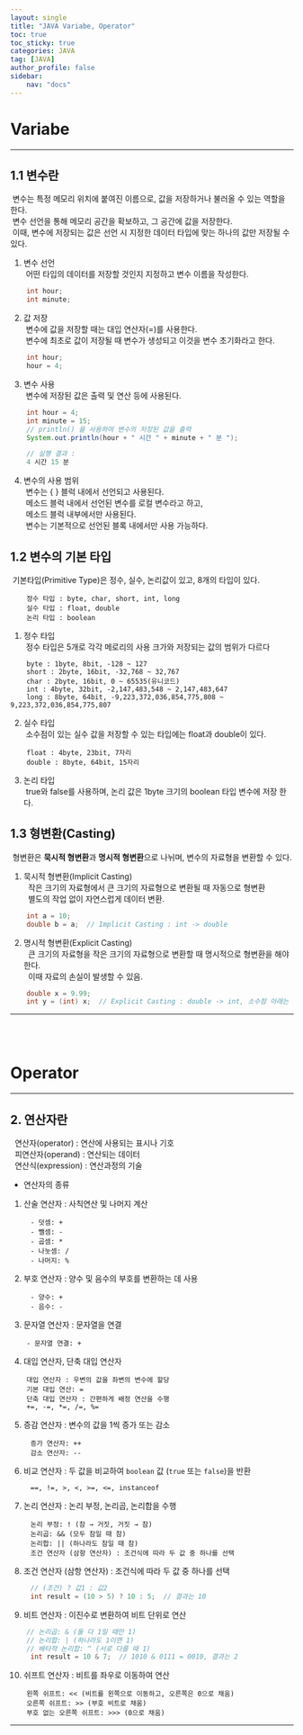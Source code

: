 ```yaml
---
layout: single
title: "JAVA Variabe, Operator"
toc: true
toc_sticky: true
categories: JAVA
tag: [JAVA]
author_profile: false
sidebar:
    nav: "docs"
---
```


# Variabe
---
## 1.1 변수란 
&nbsp;변수는 특정 메모리 위치에 붙여진 이름으로, 값을 저장하거나 불러올 수 있는 역할을 한다. <br/>
&nbsp;변수 선언을 통해 메모리 공간을 확보하고, 그 공간에 값을 저장한다. <br/>
&nbsp;이때, 변수에 저장되는 값은 선언 시 지정한 데이터 타입에 맞는 하나의 값만 저장될 수 있다.<br/>

1) 변수 선언 <br/> 
    &nbsp;어떤 타입의 데이터를 저장할 것인지 지정하고 변수 이름을 작성한다.<br/>
```java
    int hour;
    int minute;
```  
 
2) 값 저장<br/>
    &nbsp;변수에 값을 저장할 때는 대입 연산자(=)를 사용한다.<br/>
    &nbsp;변수에 최초로 값이 저장될 때 변수가 생성되고 이것을 변수 초기화라고 한다.<br/>

```java
    int hour;
    hour = 4;
```

3) 변수 사용<br/>
    &nbsp;변수에 저장된 값은 출력 및 연산 등에 사용된다.<br/>

``` java
    int hour = 4;
    int minute = 15;
    // println() 을 사용하여 변수의 저장된 값을 출력
    System.out.println(hour + " 시간 " + minute + " 분 ");
``` 
```java
    // 실행 결과 : 
    4 시간 15 분
```

 4) 변수의 사용 범위<br/>
    &nbsp;변수는 { } 블럭 내에서 선언되고 사용된다. <br/>
    &nbsp;메소드 블럭 내에서 선언된 변수를 로컬 변수라고 하고, <br/>
    &nbsp;메소드 블럭 내부에서만 사용된다.<br/>
    &nbsp;변수는 기본적으로 선언된 블록 내에서만 사용 가능하다.<br/>


## 1.2 변수의 기본 타입
&nbsp;기본타입(Primitive Type)은 정수, 실수, 논리값이 있고, 8개의 타입이 있다.<br/>
```
    정수 타입 : byte, char, short, int, long
    실수 타입 : float, double
    논리 타입 : boolean
```

 1) 정수 타입<br/>
	&nbsp;정수 타입은 5개로 각각 메로리의 사용 크가와 저장되는 값의 범위가 다르다<br/>
```
    byte : 1byte, 8bit, -128 ~ 127
    short : 2byte, 16bit, -32,768 ~ 32,767
    char : 2byte, 16bit, 0 ~ 65535(유니코드)
    int : 4byte, 32bit, -2,147,483,548 ~ 2,147,483,647
    long : 8byte, 64bit, -9,223,372,036,854,775,808 ~ 9,223,372,036,854,775,807
```

 2) 실수 타입<br/>
	&nbsp;소수점이 있는 실수 값을 저장할 수 있는 타입에는 float과 double이 있다.<br/>
```
    float : 4byte, 23bit, 7자리
    double : 8byte, 64bit, 15자리
```

 3) 논리 타입<br/>
	&nbsp;true와 false를 사용하며, 논리 값은 1byte 크기의 boolean 타입 변수에 저장 한다.<br/>


## 1.3 형변환(Casting)
&nbsp;형변환은 **묵시적 형변환**과 **명시적 형변환**으로 나뉘며, 변수의 자료형을 변환할 수 있다. <br/>

 1) 묵시적 형변환(Implicit Casting)<br/>
   &nbsp; 작은 크기의 자료형에서 큰 크기의 자료형으로 변환될 때 자동으로 형변환<br/>
   &nbsp; 별도의 작업 없이 자연스럽게 데이터 변환.<br/>
```java
    int a = 10;
    double b = a;  // Implicit Casting : int -> double
```

 2) 명시적 형변환(Explicit Casting)<br/>
   &nbsp; 큰 크기의 자료형을 작은 크기의 자료형으로 변환할 때 명시적으로 형변환을 해야 한다.<br/>
   &nbsp; 이때 자료의 손실이 발생할 수 있음.<br/>
```java
    double x = 9.99;
    int y = (int) x;  // Explicit Casting : double -> int, 소수점 아래는 제외 됨
```
---
<br/>
<br/>


# Operator
---

## 2. 연산자란
&nbsp; 연산자(operator) : 연산에 사용되는 표시나 기호<br/>
&nbsp; 피연산자(operand) : 연산되는 데이터<br/>
&nbsp; 연산식(expression) : 연산과정의 기술<br/>
 
* 연산자의 종류 <br/> 

 1) 산술 연산자 : 사칙연산 및 나머지 계산<br/>
```
     - 덧셈: +
     - 뺄셈: -
     - 곱셈: *
     - 나눗셈: /
     - 나머지: %
```
 2) 부호 연산자 : 양수 및 음수의 부호를 변환하는 데 사용<br/>
```
     - 양수: +
     - 음수: -
```
 3) 문자열 연산자 : 문자열을 연결<br/>
 ```
     - 문자열 연결: +
```
 4) 대입 연산자, 단축 대입 연산자 <br/>
 ```
     대입 연산자 : 우변의 값을 좌변의 변수에 할당
     기본 대입 연산: =
     단축 대입 연산자 : 간편하게 배정 연산을 수행
     +=, -=, *=, /=, %=
```
 5) 증감 연산자 : 변수의 값을 1씩 증가 또는 감소<br/>
```   
     증가 연산자: ++
     감소 연산자: --
```

 6) 비교 연산자 : 두 값을 비교하여 `boolean` 값 (`true` 또는 `false`)을 반환<br/>
```
     ==, !=, >, <, >=, <=, instanceof    
```    

 7) 논리 연산자 : 논리 부정, 논리곱, 논리합을 수행<br/>
```
     논리 부정: ! (참 → 거짓, 거짓 → 참)
     논리곱: && (모두 참일 때 참)
     논리합: || (하나라도 참일 때 참)
     조건 연산자 (삼항 연산자) : 조건식에 따라 두 값 중 하나를 선택
```

 8) 조건 연산자 (삼항 연산자) : 조건식에 따라 두 값 중 하나를 선택<br/>
```java
     // (조건) ? 값1 : 값2
     int result = (10 > 5) ? 10 : 5;  // 결과는 10
```

 9) 비트 연산자 : 이진수로 변환하여 비트 단위로 연산<br/>
``` java
    // 논리곱: & (둘 다 1일 때만 1)
    // 논리합: | (하나라도 1이면 1)
    // 배타적 논리합: ^ (서로 다를 때 1)
     int result = 10 & 7;  // 1010 & 0111 = 0010, 결과는 2
```

 10) 쉬프트 연산자 : 비트를 좌우로 이동하여 연산<br/>
 ```
     왼쪽 쉬프트: << (비트를 왼쪽으로 이동하고, 오른쪽은 0으로 채움)
     오른쪽 쉬프트: >> (부호 비트로 채움)
     부호 없는 오른쪽 쉬프트: >>> (0으로 채움)
```
---